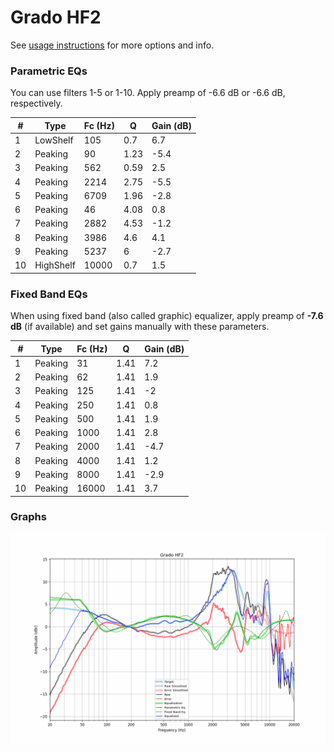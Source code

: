 # Grado HF2
See [usage instructions](https://github.com/jaakkopasanen/AutoEq#usage) for more options and info.

### Parametric EQs
You can use filters 1-5 or 1-10. Apply preamp of -6.6 dB or -6.6 dB, respectively.

|   # | Type      |   Fc (Hz) |    Q |   Gain (dB) |
|-----|-----------|-----------|------|-------------|
|   1 | LowShelf  |       105 | 0.7  |         6.7 |
|   2 | Peaking   |        90 | 1.23 |        -5.4 |
|   3 | Peaking   |       562 | 0.59 |         2.5 |
|   4 | Peaking   |      2214 | 2.75 |        -5.5 |
|   5 | Peaking   |      6709 | 1.96 |        -2.8 |
|   6 | Peaking   |        46 | 4.08 |         0.8 |
|   7 | Peaking   |      2882 | 4.53 |        -1.2 |
|   8 | Peaking   |      3986 | 4.6  |         4.1 |
|   9 | Peaking   |      5237 | 6    |        -2.7 |
|  10 | HighShelf |     10000 | 0.7  |         1.5 |

### Fixed Band EQs
When using fixed band (also called graphic) equalizer, apply preamp of **-7.6 dB** (if available) and set gains manually with these parameters.

|   # | Type    |   Fc (Hz) |    Q |   Gain (dB) |
|-----|---------|-----------|------|-------------|
|   1 | Peaking |        31 | 1.41 |         7.2 |
|   2 | Peaking |        62 | 1.41 |         1.9 |
|   3 | Peaking |       125 | 1.41 |        -2   |
|   4 | Peaking |       250 | 1.41 |         0.8 |
|   5 | Peaking |       500 | 1.41 |         1.9 |
|   6 | Peaking |      1000 | 1.41 |         2.8 |
|   7 | Peaking |      2000 | 1.41 |        -4.7 |
|   8 | Peaking |      4000 | 1.41 |         1.2 |
|   9 | Peaking |      8000 | 1.41 |        -2.9 |
|  10 | Peaking |     16000 | 1.41 |         3.7 |

### Graphs
![](./Grado%20HF2.png)

